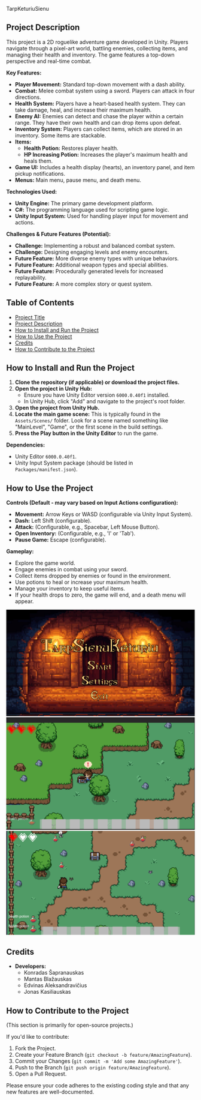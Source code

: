 TarpKeturiuSienu

## Project Description

This project is a 2D roguelike adventure game developed in Unity. Players navigate through a pixel-art world, battling enemies, collecting items, and managing their health and inventory. The game features a top-down perspective and real-time combat.

**Key Features:**
*   **Player Movement:** Standard top-down movement with a dash ability.
*   **Combat:** Melee combat system using a sword. Players can attack in four directions.
*   **Health System:** Players have a heart-based health system. They can take damage, heal, and increase their maximum health.
*   **Enemy AI:** Enemies can detect and chase the player within a certain range. They have their own health and can drop items upon defeat.
*   **Inventory System:** Players can collect items, which are stored in an inventory. Some items are stackable.
*   **Items:**
    *   **Health Potion:** Restores player health.
    *   **HP Increasing Potion:** Increases the player's maximum health and heals them.
*   **Game UI:** Includes a health display (hearts), an inventory panel, and item pickup notifications.
*   **Menus:** Main menu, pause menu, and death menu.

**Technologies Used:**
*   **Unity Engine:** The primary game development platform.
*   **C#:** The programming language used for scripting game logic.
*   **Unity Input System:** Used for handling player input for movement and actions.

**Challenges & Future Features (Potential):**
*   **Challenge:** Implementing a robust and balanced combat system.
*   **Challenge:** Designing engaging levels and enemy encounters.
*   **Future Feature:** More diverse enemy types with unique behaviors.
*   **Future Feature:** Additional weapon types and special abilities.
*   **Future Feature:** Procedurally generated levels for increased replayability.
*   **Future Feature:** A more complex story or quest system.

## Table of Contents
* [Project Title](#project-title-roguelike-adventure-game)
* [Project Description](#project-description)
* [How to Install and Run the Project](#how-to-install-and-run-the-project)
* [How to Use the Project](#how-to-use-the-project)
* [Credits](#credits)
* [How to Contribute to the Project](#how-to-contribute-to-the-project)

## How to Install and Run the Project

1.  **Clone the repository (if applicable) or download the project files.**
2.  **Open the project in Unity Hub:**
    *   Ensure you have Unity Editor version `6000.0.40f1` installed.
    *   In Unity Hub, click "Add" and navigate to the project's root folder.
3.  **Open the project from Unity Hub.**
4.  **Locate the main game scene:** This is typically found in the `Assets/Scenes/` folder. Look for a scene named something like "MainLevel", "Game", or the first scene in the build settings.
5.  **Press the Play button in the Unity Editor** to run the game.

**Dependencies:**
*   Unity Editor `6000.0.40f1`.
*   Unity Input System package (should be listed in `Packages/manifest.json`).

## How to Use the Project

**Controls (Default - may vary based on Input Actions configuration):**
*   **Movement:** Arrow Keys or WASD (configurable via Unity Input System).
*   **Dash:** Left Shift (configurable).
*   **Attack:** (Configurable, e.g., Spacebar, Left Mouse Button).
*   **Open Inventory:** (Configurable, e.g., 'I' or 'Tab').
*   **Pause Game:** Escape (configurable).

**Gameplay:**
*   Explore the game world.
*   Engage enemies in combat using your sword.
*   Collect items dropped by enemies or found in the environment.
*   Use potions to heal or increase your maximum health.
*   Manage your inventory to keep useful items.
*   If your health drops to zero, the game will end, and a death menu will appear.

![Gameplay Screenshot](screenshots/image.png)
![Gameplay Screenshot](screenshots/image2.png)
![Gameplay Screenshot](screenshots/image3.png)


## Credits

*   **Developers:**
    *   Konradas Šapranauskas
    *   Mantas Blažauskas
    *   Edvinas Aleksandravičius
    *   Jonas Kasiliauskas

## How to Contribute to the Project

(This section is primarily for open-source projects.)

If you'd like to contribute:
1.  Fork the Project.
2.  Create your Feature Branch (`git checkout -b feature/AmazingFeature`).
3.  Commit your Changes (`git commit -m 'Add some AmazingFeature'`).
4.  Push to the Branch (`git push origin feature/AmazingFeature`).
5.  Open a Pull Request.

Please ensure your code adheres to the existing coding style and that any new features are well-documented.
